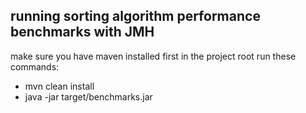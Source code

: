 ## running sorting algorithm performance benchmarks with JMH

make sure you have maven installed first
in the project root run these commands:
- mvn clean install
- java -jar target/benchmarks.jar
